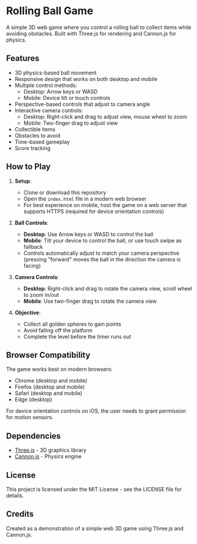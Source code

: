 # Rolling Ball Game

A simple 3D web game where you control a rolling ball to collect items while avoiding obstacles. Built with Three.js for rendering and Cannon.js for physics.

## Features

- 3D physics-based ball movement
- Responsive design that works on both desktop and mobile
- Multiple control methods:
  - Desktop: Arrow keys or WASD
  - Mobile: Device tilt or touch controls
- Perspective-based controls that adjust to camera angle
- Interactive camera controls:
  - Desktop: Right-click and drag to adjust view, mouse wheel to zoom
  - Mobile: Two-finger drag to adjust view
- Collectible items
- Obstacles to avoid
- Time-based gameplay
- Score tracking

## How to Play

1. **Setup**:
   - Clone or download this repository
   - Open the `index.html` file in a modern web browser
   - For best experience on mobile, host the game on a web server that supports HTTPS (required for device orientation controls)

2. **Ball Controls**:
   - **Desktop**: Use Arrow keys or WASD to control the ball
   - **Mobile**: Tilt your device to control the ball, or use touch swipe as fallback
   - Controls automatically adjust to match your camera perspective (pressing "forward" moves the ball in the direction the camera is facing)

3. **Camera Controls**:
   - **Desktop**: Right-click and drag to rotate the camera view, scroll wheel to zoom in/out
   - **Mobile**: Use two-finger drag to rotate the camera view

4. **Objective**:
   - Collect all golden spheres to gain points
   - Avoid falling off the platform
   - Complete the level before the timer runs out

## Browser Compatibility

The game works best on modern browsers:
- Chrome (desktop and mobile)
- Firefox (desktop and mobile)
- Safari (desktop and mobile)
- Edge (desktop)

For device orientation controls on iOS, the user needs to grant permission for motion sensors.

## Dependencies

- [Three.js](https://threejs.org/) - 3D graphics library
- [Cannon.js](https://schteppe.github.io/cannon.js/) - Physics engine

## License

This project is licensed under the MIT License - see the LICENSE file for details.

## Credits

Created as a demonstration of a simple web 3D game using Three.js and Cannon.js. 